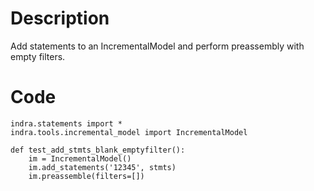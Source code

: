 # Description
Add statements to an IncrementalModel and perform preassembly with empty filters.

# Code
```
indra.statements import *
indra.tools.incremental_model import IncrementalModel

def test_add_stmts_blank_emptyfilter():
    im = IncrementalModel()
    im.add_statements('12345', stmts)
    im.preassemble(filters=[])

```
